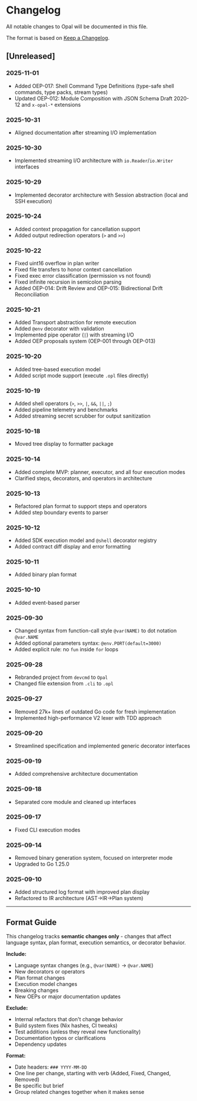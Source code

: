 # Changelog

All notable changes to Opal will be documented in this file.

The format is based on [Keep a Changelog](https://keepachangelog.com/en/1.0.0/).

## [Unreleased]

### 2025-11-01
- Added OEP-017: Shell Command Type Definitions (type-safe shell commands, type packs, stream types)
- Updated OEP-012: Module Composition with JSON Schema Draft 2020-12 and `x-opal-*` extensions

### 2025-10-31
- Aligned documentation after streaming I/O implementation

### 2025-10-30
- Implemented streaming I/O architecture with `io.Reader`/`io.Writer` interfaces

### 2025-10-29
- Implemented decorator architecture with Session abstraction (local and SSH execution)

### 2025-10-24
- Added context propagation for cancellation support
- Added output redirection operators (`>` and `>>`)

### 2025-10-22
- Fixed uint16 overflow in plan writer
- Fixed file transfers to honor context cancellation
- Fixed exec error classification (permission vs not found)
- Fixed infinite recursion in semicolon parsing
- Added OEP-014: Drift Review and OEP-015: Bidirectional Drift Reconciliation

### 2025-10-21
- Added Transport abstraction for remote execution
- Added `@env` decorator with validation
- Implemented pipe operator (`|`) with streaming I/O
- Added OEP proposals system (OEP-001 through OEP-013)

### 2025-10-20
- Added tree-based execution model
- Added script mode support (execute `.opl` files directly)

### 2025-10-19
- Added shell operators (`>`, `>>`, `|`, `&&`, `||`, `;`)
- Added pipeline telemetry and benchmarks
- Added streaming secret scrubber for output sanitization

### 2025-10-18
- Moved tree display to formatter package

### 2025-10-14
- Added complete MVP: planner, executor, and all four execution modes
- Clarified steps, decorators, and operators in architecture

### 2025-10-13
- Refactored plan format to support steps and operators
- Added step boundary events to parser

### 2025-10-12
- Added SDK execution model and `@shell` decorator registry
- Added contract diff display and error formatting

### 2025-10-11
- Added binary plan format

### 2025-10-10
- Added event-based parser

### 2025-09-30
- Changed syntax from function-call style `@var(NAME)` to dot notation `@var.NAME`
- Added optional parameters syntax: `@env.PORT(default=3000)`
- Added explicit rule: no `fun` inside `for` loops

### 2025-09-28
- Rebranded project from `devcmd` to `Opal`
- Changed file extension from `.cli` to `.opl`

### 2025-09-27
- Removed 27k+ lines of outdated Go code for fresh implementation
- Implemented high-performance V2 lexer with TDD approach

### 2025-09-20
- Streamlined specification and implemented generic decorator interfaces

### 2025-09-19
- Added comprehensive architecture documentation

### 2025-09-18
- Separated core module and cleaned up interfaces

### 2025-09-17
- Fixed CLI execution modes

### 2025-09-14
- Removed binary generation system, focused on interpreter mode
- Upgraded to Go 1.25.0

### 2025-09-10
- Added structured log format with improved plan display
- Refactored to IR architecture (AST→IR→Plan system)

---

## Format Guide

This changelog tracks **semantic changes only** - changes that affect language syntax, plan format, execution semantics, or decorator behavior.

**Include:**
- Language syntax changes (e.g., `@var(NAME)` → `@var.NAME`)
- New decorators or operators
- Plan format changes
- Execution model changes
- Breaking changes
- New OEPs or major documentation updates

**Exclude:**
- Internal refactors that don't change behavior
- Build system fixes (Nix hashes, CI tweaks)
- Test additions (unless they reveal new functionality)
- Documentation typos or clarifications
- Dependency updates

**Format:**
- Date headers: `### YYYY-MM-DD`
- One line per change, starting with verb (Added, Fixed, Changed, Removed)
- Be specific but brief
- Group related changes together when it makes sense
